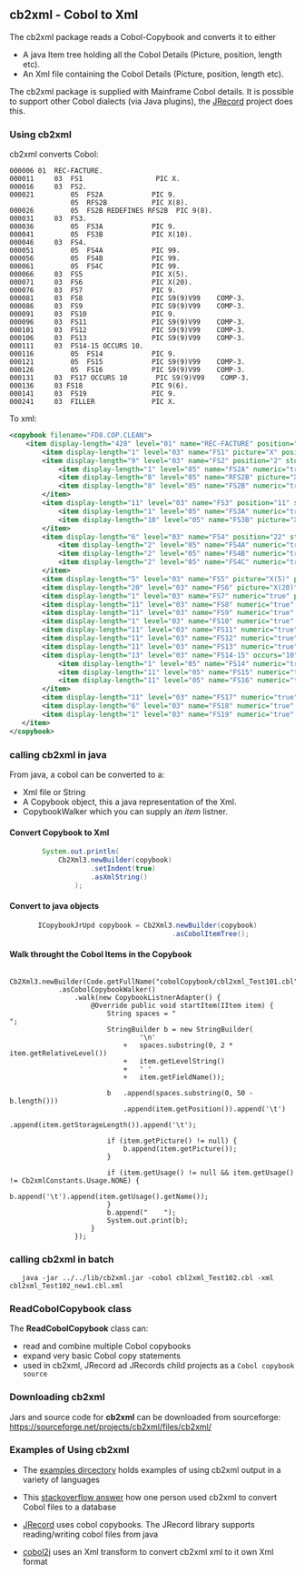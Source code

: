 ## cb2xml - Cobol to Xml

The cb2xml package reads a Cobol-Copybook and converts it to either

* A java Item tree holding all the Cobol Details (Picture, position, length etc).
* An Xml file containing the Cobol Details (Picture, position, length etc).

The cb2xml package is supplied with Mainframe Cobol details. It is possible to support
other Cobol dialects (via Java plugins), the [JRecord](https://sourceforge.net/projects/jrecord/) project does this.

### Using cb2xml
cb2xml converts Cobol:

```cobol
000006 01  REC-FACTURE.                                                 
000011     03  FS1                  PIC X.                              
000016     03  FS2.                                                     
000021         05  FS2A            PIC 9.                               
               05  RFS2B           PIC X(8).
000026         05  FS2B REDEFINES RFS2B  PIC 9(8).
000031     03  FS3.                                                     
000036         05  FS3A            PIC 9.                               
000041         05  FS3B            PIC X(10).                            
000046     03  FS4.                                                     
000051         05  FS4A            PIC 99.                              
000056         05  FS4B            PIC 99.                              
000061         05  FS4C            PIC 99.                              
000066     03  FS5                 PIC X(5).                              
000071     03  FS6                 PIC X(20).                           
000076     03  FS7                 PIC 9.                               
000081     03  FS8                 PIC S9(9)V99    COMP-3.              
000086     03  FS9                 PIC S9(9)V99    COMP-3.              
000091     03  FS10                PIC 9.                               
000096     03  FS11                PIC S9(9)V99    COMP-3.              
000101     03  FS12                PIC S9(9)V99    COMP-3.              
000106     03  FS13                PIC S9(9)V99    COMP-3.              
000111     03  FS14-15 OCCURS 10.                                       
000116         05  FS14            PIC 9.                               
000121         05  FS15            PIC S9(9)V99    COMP-3.              
000126         05  FS16            PIC S9(9)V99    COMP-3.              
000131     03  FS17 OCCURS 10       PIC S9(9)V99    COMP-3.              
000136     03 FS18                 PIC 9(6).                            
000141     03  FS19                PIC 9.                               
000241     03  FILLER              PIC X.    
```

To xml:

```xml
<copybook filename="FD8.COP.CLEAN">
    <item display-length="428" level="01" name="REC-FACTURE" position="1" storage-length="428">
        <item display-length="1" level="03" name="FS1" picture="X" position="1" storage-length="1"/>
        <item display-length="9" level="03" name="FS2" position="2" storage-length="9">
            <item display-length="1" level="05" name="FS2A" numeric="true" picture="9" position="2" storage-length="1"/>
            <item display-length="8" level="05" name="RFS2B" picture="X(8)" position="3" redefined="true" storage-length="8"/>
            <item display-length="8" level="05" name="FS2B" numeric="true" picture="9(8)" position="3" redefines="RFS2B" storage-length="8"/>
        </item>
        <item display-length="11" level="03" name="FS3" position="11" storage-length="11">
            <item display-length="1" level="05" name="FS3A" numeric="true" picture="9" position="11" storage-length="1"/>
            <item display-length="10" level="05" name="FS3B" picture="X(10)" position="12" storage-length="10"/>
        </item>
        <item display-length="6" level="03" name="FS4" position="22" storage-length="6">
            <item display-length="2" level="05" name="FS4A" numeric="true" picture="99" position="22" storage-length="2"/>
            <item display-length="2" level="05" name="FS4B" numeric="true" picture="99" position="24" storage-length="2"/>
            <item display-length="2" level="05" name="FS4C" numeric="true" picture="99" position="26" storage-length="2"/>
        </item>
        <item display-length="5" level="03" name="FS5" picture="X(5)" position="28" storage-length="5"/>
        <item display-length="20" level="03" name="FS6" picture="X(20)" position="33" storage-length="20"/>
        <item display-length="1" level="03" name="FS7" numeric="true" picture="9" position="53" storage-length="1"/>
        <item display-length="11" level="03" name="FS8" numeric="true" picture="S9(9)V99" position="54" scale="2" signed="true" storage-length="6" usage="computational-3"/>
        <item display-length="11" level="03" name="FS9" numeric="true" picture="S9(9)V99" position="60" scale="2" signed="true" storage-length="6" usage="computational-3"/>
        <item display-length="1" level="03" name="FS10" numeric="true" picture="9" position="66" storage-length="1"/>
        <item display-length="11" level="03" name="FS11" numeric="true" picture="S9(9)V99" position="67" scale="2" signed="true" storage-length="6" usage="computational-3"/>
        <item display-length="11" level="03" name="FS12" numeric="true" picture="S9(9)V99" position="73" scale="2" signed="true" storage-length="6" usage="computational-3"/>
        <item display-length="11" level="03" name="FS13" numeric="true" picture="S9(9)V99" position="79" scale="2" signed="true" storage-length="6" usage="computational-3"/>
        <item display-length="13" level="03" name="FS14-15" occurs="10" position="85" storage-length="13">
            <item display-length="1" level="05" name="FS14" numeric="true" picture="9" position="85" storage-length="1"/>
            <item display-length="11" level="05" name="FS15" numeric="true" picture="S9(9)V99" position="86" scale="2" signed="true" storage-length="6" usage="computational-3"/>
            <item display-length="11" level="05" name="FS16" numeric="true" picture="S9(9)V99" position="92" scale="2" signed="true" storage-length="6" usage="computational-3"/>
        </item>
        <item display-length="11" level="03" name="FS17" numeric="true" occurs="10" picture="S9(9)V99" position="215" scale="2" signed="true" storage-length="6" usage="computational-3"/>
        <item display-length="6" level="03" name="FS18" numeric="true" picture="9(6)" position="275" storage-length="6"/>
        <item display-length="1" level="03" name="FS19" numeric="true" picture="9" position="281" storage-length="1"/>
   </item>
</copybook>
```

### calling cb2xml in java

From java, a cobol can be converted to a:
* Xml file or String
* A Copybook object, this a java representation of the Xml.
* CopybookWalker which you can supply an *item* listner.

#### Convert Copybook to Xml
```java
		System.out.println(
			Cb2Xml3.newBuilder(copybook)
					.setIndent(true)
					.asXmlString()
				);
```

#### Convert to java objects

```java
	   ICopybookJrUpd copybook = Cb2Xml3.newBuilder(copybook)
	                                    .asCobolItemTree();
```

#### Walk throught the Cobol Items in the Copybook
```
		 Cb2Xml3.newBuilder(Code.getFullName("cobolCopybook/cbl2xml_Test101.cbl"))
			.asCobolCopybookWalker()
				.walk(new CopybookListnerAdapter() {
					@Override public void startItem(IItem item) {
						String spaces = "                                                           ";
						StringBuilder b = new StringBuilder(
								'\n'
							+	spaces.substring(0, 2 * item.getRelativeLevel())
							+	item.getLevelString()
							+	' '
							+	item.getFieldName());
						
						b	.append(spaces.substring(0, 50 - b.length()))
							.append(item.getPosition()).append('\t')
							.append(item.getStorageLength()).append('\t');
						
						if (item.getPicture() != null) {
							b.append(item.getPicture());
						}
						
						if (item.getUsage() != null && item.getUsage() != Cb2xmlConstants.Usage.NONE) {
							b.append('\t').append(item.getUsage().getName());
						}
						b.append("    ");
						System.out.print(b);
					}
				});
```

### calling cb2xml in batch

```
   java -jar ../../lib/cb2xml.jar -cobol cbl2xml_Test102.cbl -xml cbl2xml_Test102_new1.cbl.xml
```

### ReadCobolCopybook class

The **ReadCobolCopybook** class can:

* read and combine multiple Cobol copybooks
* expand very basic Cobol copy statements
* used in cb2xml, JRecord ad JRecords child projects as a `Cobol copybook source`


### Downloading cb2xml

Jars and source code for **cb2xml**  can be downloaded from sourceforge: https://sourceforge.net/projects/cb2xml/files/cb2xml/

### Examples of Using cb2xml

* The [examples dircectory](examples) holds examples of using cb2xml output in a variety of languages

* This [stackoverflow answer](https://stackoverflow.com/questions/35846800/dynamically-reading-cobol-redefines-with-c-sharp/35977421#35977421)
how  one person used cb2xml to convert Cobol files to a database

* [JRecord](https://sourceforge.net/projects/jrecord/) uses cobol copybooks. The JRecord library supports reading/writing cobol files
from java

* [cobol2j](https://sourceforge.net/projects/cobol2j/) uses an Xml transform to convert cb2xml xml to it own Xml format

